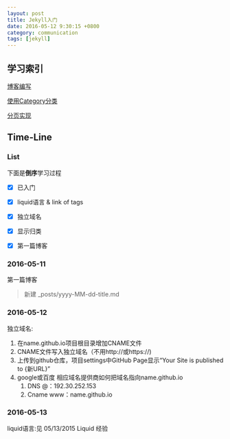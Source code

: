 ```yaml
---
layout: post
title: Jekyll入门
date: 2016-05-12 9:30:15 +0800
category: communication
tags: [jekyll]
---
```


## 学习索引

[博客编写](http://www.evernote.com/l/APrrGbt7er9PsK4kIuz8KNU8tPTI_ym_6as/)

[使用Category分类](http://www.evernote.com/l/APqBe7cNSQVMa4D4zZYT-dr2olUmwOx8lZQ/)

[分页实现](http://www.evernote.com/l/APpCuR-tRlpEoZlB8vs_ve3kCjZBfkI_QEQ/)


## Time-Line

### List

下面是**倒序**学习过程

- [x] 已入门
- [x] liquid语言 & link of tags
- [x] 独立域名
- [x] 显示归类
- [x] 第一篇博客


### 2016-05-11

第一篇博客
> 新建 \_posts/yyyy-MM-dd-title.md

### 2016-05-12

独立域名:

1. 在name.github.io项目根目录增加CNAME文件
2. CNAME文件写入独立域名（不用http://或https://)
3. 上传到github仓库，项目settings中GitHub Page显示“Your Site is published to {新URL}”
4. google或百度 相应域名提供商如何把域名指向name.github.io
    1. DNS @：192.30.252.153
    2. Cname www：name.github.io

### 2016-05-13

liquid语言:见 05/13/2015 Liquid 经验
